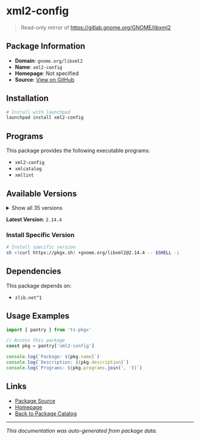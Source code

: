# xml2-config

> Read-only mirror of https://gitlab.gnome.org/GNOME/libxml2

## Package Information

- **Domain**: `gnome.org/libxml2`
- **Name**: `xml2-config`
- **Homepage**: Not specified
- **Source**: [View on GitHub](https://github.com/pkgxdev/pantry/tree/main/projects/gnome.org/libxml2/package.yml)

## Installation

```bash
# Install with launchpad
launchpad install xml2-config
```

## Programs

This package provides the following executable programs:

- `xml2-config`
- `xmlcatalog`
- `xmllint`

## Available Versions

<details>
<summary>Show all 35 versions</summary>

- `2.14.4`, `2.14.3`, `2.14.2`, `2.14.1`, `2.14.0`
- `2.13.8`, `2.13.7`, `2.13.6`, `2.13.5`, `2.13.4`
- `2.13.3`, `2.13.2`, `2.13.1`, `2.13.0`, `2.12.9`
- `2.12.8`, `2.12.7`, `2.12.6`, `2.12.5`, `2.12.4`
- `2.12.3`, `2.12.2`, `2.12.1`, `2.12.0`, `2.11.9`
- `2.11.8`, `2.11.7`, `2.11.6`, `2.11.4`, `2.11.3`
- `2.11.2`, `2.11.1`, `2.11.0`, `2.10.4`, `2.10.3`

</details>

**Latest Version**: `2.14.4`

### Install Specific Version

```bash
# Install specific version
sh <(curl https://pkgx.sh) +gnome.org/libxml2@2.14.4 -- $SHELL -i
```

## Dependencies

This package depends on:

- `zlib.net^1`

## Usage Examples

```typescript
import { pantry } from 'ts-pkgx'

// Access this package
const pkg = pantry['xml2-config']

console.log(`Package: ${pkg.name}`)
console.log(`Description: ${pkg.description}`)
console.log(`Programs: ${pkg.programs.join(', ')}`)
```

## Links

- [Package Source](https://github.com/pkgxdev/pantry/tree/main/projects/gnome.org/libxml2/package.yml)
- [Homepage](#)
- [Back to Package Catalog](../../../package-catalog.md)

---

*This documentation was auto-generated from package data.*

